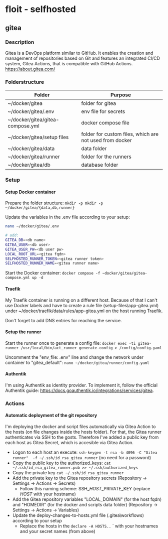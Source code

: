 # floit - selfhosted

## gitea

### Description
Gitea is a DevOps platform similar to GitHub. It enables the creation and management of repositories based on Git and features an integrated CI/CD system, Gitea Actions, that is compatible with GitHub Actions. 
https://about.gitea.com/

### Folderstructure
| Folder | Purpose |
|---|---|
| ~/docker/gitea | folder for gitea |
| ~/docker/gitea/.env | env file for secrets |
| ~/docker/gitea/gitea-compose.yml | docker compose file |
| ~/docker/gitea/setup files | folder for custom files, which are not used from docker |
| ~/docker/gitea/data | data folder |
| ~/docker/gitea/runner | folder for the runners |
| ~/docker/gitea/db | database folder |

### Setup

#### Setup Docker container
Prepare the folder structure:
`mkdir -p mkdir -p ~/docker/gitea/{data,db,runner}`

Update the variables in the .env file according to your setup:
```sh
nano ~/docker/gitea/.env

# add:
GITEA_DB=<db name>
GITEA_USER=<db user>
GITEA_USER_PW=<db user pw>
LOCAL_ROOT_URL=<gitea fqdn>
SELFHOSTED_RUNNER_TOKEN=<gitea runner token>
SELFHOSTED_RUNNER_NAME=<gitea runner name>
```

Start the Docker container:
`docker compose -f ~docker/gitea/gitea-compose.yml up -d`

#### Traefik
My Traefik container is running on a different host. Because of that I can't use Docker labels and have to create a rule file (setup-files\app-gitea.yml) under ~/docker/traefik/data/rules/app-gitea.yml on the host running Traefik.

Don't forget to add DNS entries for reaching the service.

#### Setup the runner
Start the runner once to generate a config file:
`docker exec -ti gitea-runner /usr/local/bin/act_runner generate-config > /config/config.yaml`

Uncomment the "env_file: .env" line and change the network under container to "gitea_default":
`nano ~/docker/gitea/runner/config.yaml`

#### Authentik
I'm using Authentik as identity provider. To implement it, follow the official Authentik guide: https://docs.goauthentik.io/integrations/services/gitea.

### Actions
#### Automatic deployment of the git repository
I'm deploying the docker and script files automatically via Gitea Action to the hosts (on file changes inside the hosts folder). For that, the Gitea runner authenticates via SSH to the gosts. Therefore I've added a public key from each host as Gitea Secret, which is accesible via Gitea Action.
- Logon to each host an execute: `ssh-keygen -t rsa -b 4096 -C "Gitea runner"  -f ~/.ssh/id_rsa_gitea_runner` (no need for a password)
- Copy the public key to the authorized_keys: `cat ~/.ssh/id_rsa_gitea_runner.pub >> ~/.ssh/authorized_keys`
- Copy the private key `cat ~/.ssh/id_rsa_gitea_runner`
- Add the private key to the Gitea repository secrets (Repository -> Settings -> Actions -> Secrets)
    - Follow this naming scheme: SSH_*HOST*_PRIVATE_KEY (replace *HOST* with your hostname)
- Add the Gitea repository variables "LOCAL_DOMAIN" (for the host fqdn) and "HOMEDIR" (for the docker and scripts data folder) (Repository -> Settings -> Actions -> Variables)
- Update the deploy-changes-to-hosts.yml file (.gitea\workflows\) according to your setup
    - Replace the hosts in the `declare -A HOSTS..` ` with your hostnames and your secret names (from above)